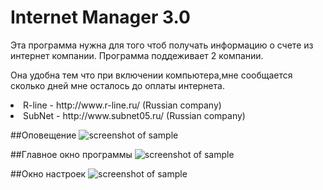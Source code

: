 # Internet Manager 3.0

Эта программа нужна для того чтоб получать информацию о счете из интернет компании.
Программа поддеживает 2 компании.

Она удобна тем что при включении компьютера,мне сообщается сколько дней мне осталось до оплаты интернета.
<li>R-line - http://www.r-line.ru/ (Russian company)
<li>SubNet - http://www.subnet05.ru/ (Russian company)


##Оповещение
![screenshot of sample](https://github.com/lif0/InternetManager-CSharp/blob/master/for%20github/Notification.png)

##Главное окно программы
![screenshot of sample](https://github.com/lif0/InternetManager-CSharp/blob/master/for%20github/main.png)

##Окно настроек
![screenshot of sample](https://github.com/lif0/InternetManager-CSharp/blob/master/for%20github/settings.png)
